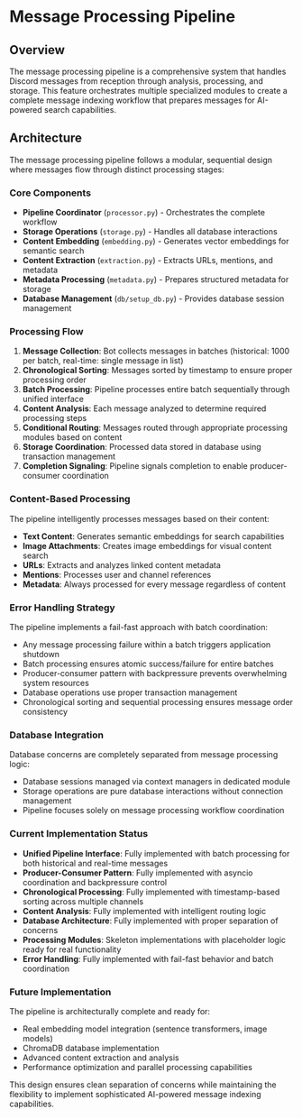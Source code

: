 # Message Processing Pipeline

## Overview

The message processing pipeline is a comprehensive system that handles Discord messages from reception through analysis, processing, and storage. This feature orchestrates multiple specialized modules to create a complete message indexing workflow that prepares messages for AI-powered search capabilities.

## Architecture

The message processing pipeline follows a modular, sequential design where messages flow through distinct processing stages:

### Core Components

- **Pipeline Coordinator** (`processor.py`) - Orchestrates the complete workflow
- **Storage Operations** (`storage.py`) - Handles all database interactions
- **Content Embedding** (`embedding.py`) - Generates vector embeddings for semantic search
- **Content Extraction** (`extraction.py`) - Extracts URLs, mentions, and metadata
- **Metadata Processing** (`metadata.py`) - Prepares structured metadata for storage
- **Database Management** (`db/setup_db.py`) - Provides database session management

### Processing Flow

1. **Message Collection**: Bot collects messages in batches (historical: 1000 per batch, real-time: single message in list)
2. **Chronological Sorting**: Messages sorted by timestamp to ensure proper processing order
3. **Batch Processing**: Pipeline processes entire batch sequentially through unified interface
4. **Content Analysis**: Each message analyzed to determine required processing steps
5. **Conditional Routing**: Messages routed through appropriate processing modules based on content
6. **Storage Coordination**: Processed data stored in database using transaction management
7. **Completion Signaling**: Pipeline signals completion to enable producer-consumer coordination

### Content-Based Processing

The pipeline intelligently processes messages based on their content:

- **Text Content**: Generates semantic embeddings for search capabilities
- **Image Attachments**: Creates image embeddings for visual content search
- **URLs**: Extracts and analyzes linked content metadata
- **Mentions**: Processes user and channel references
- **Metadata**: Always processed for every message regardless of content

### Error Handling Strategy

The pipeline implements a fail-fast approach with batch coordination:
- Any message processing failure within a batch triggers application shutdown
- Batch processing ensures atomic success/failure for entire batches
- Producer-consumer pattern with backpressure prevents overwhelming system resources
- Database operations use proper transaction management
- Chronological sorting and sequential processing ensures message order consistency

### Database Integration

Database concerns are completely separated from message processing logic:
- Database sessions managed via context managers in dedicated module
- Storage operations are pure database interactions without connection management
- Pipeline focuses solely on message processing workflow coordination

### Current Implementation Status

- **Unified Pipeline Interface**: Fully implemented with batch processing for both historical and real-time messages
- **Producer-Consumer Pattern**: Fully implemented with asyncio coordination and backpressure control
- **Chronological Processing**: Fully implemented with timestamp-based sorting across multiple channels
- **Content Analysis**: Fully implemented with intelligent routing logic
- **Database Architecture**: Fully implemented with proper separation of concerns
- **Processing Modules**: Skeleton implementations with placeholder logic ready for real functionality
- **Error Handling**: Fully implemented with fail-fast behavior and batch coordination

### Future Implementation

The pipeline is architecturally complete and ready for:
- Real embedding model integration (sentence transformers, image models)
- ChromaDB database implementation
- Advanced content extraction and analysis
- Performance optimization and parallel processing capabilities

This design ensures clean separation of concerns while maintaining the flexibility to implement sophisticated AI-powered message indexing capabilities.
